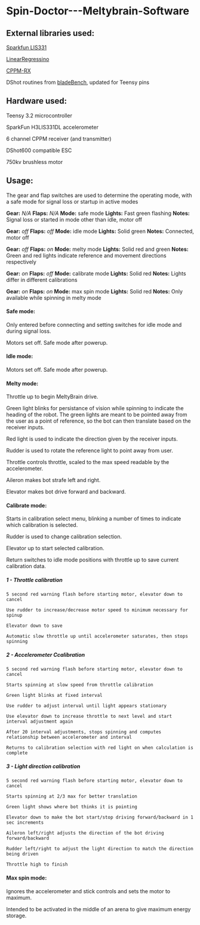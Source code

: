 # Spin-Doctor---Meltybrain-Software

## External libraries used:

[Sparkfun LIS331](https://github.com/sparkfun/Triple_Axis_Accelerometer_Breakout-H3LIS331DL)

[LinearRegressino](https://github.com/cubiwan/LinearRegressino)

[CPPM-RX](https://github.com/daPhoosa/CPPM-RX)

DShot routines from [bladeBench](https://github.com/Extent421/bladeBench), updated for Teensy pins

## Hardware used:

Teensy 3.2 microcontroller

SparkFun H3LIS331DL accelerometer

6 channel CPPM receiver (and transmitter)

DShot600 compatible ESC

750kv brushless motor

## Usage:
The gear and flap switches are used to determine the operating mode, with a safe mode for signal loss or startup in active modes

**Gear:** *N/A*   **Flaps:** *N/A*   **Mode:** safe mode       **Lights:** Fast green flashing **Notes:** Signal loss or started in mode other than idle, motor off

**Gear:** *off*   **Flaps:** *off*   **Mode:** idle mode       **Lights:** Solid green         **Notes:** Connected, motor off

**Gear:** *off*   **Flaps:** *on*    **Mode:** melty mode      **Lights:** Solid red and green **Notes:** Green and red lights indicate reference and movement directions respectively

**Gear:** *on*    **Flaps:** *off*   **Mode:** calibrate mode  **Lights:** Solid red           **Notes:** Lights differ in different calibrations

**Gear:** *on*    **Flaps:** *on*    **Mode:** max spin mode   **Lights:** Solid red           **Notes:** Only available while spinning in melty mode

#### Safe mode:
Only entered before connecting and setting switches for idle mode and during signal loss.

Motors set off.  Safe mode after powerup.

#### Idle mode:
Motors set off.  Safe mode after powerup.

#### Melty mode:
Throttle up to begin MeltyBrain drive.

Green light blinks for persistance of vision while spinning to indicate the heading of the robot.  The green lights are meant to be pointed away from the user as a point of reference, so the bot can then translate based on the receiver inputs.

Red light is used to indicate the direction given by the receiver inputs.


Rudder is used to rotate the reference light to point away from user.

Throttle controls throttle, scaled to the max speed readable by the accelerometer.

Aileron makes bot strafe left and right.

Elevator makes bot drive forward and backward.

#### Calibrate mode:
Starts in calibration select menu, blinking a number of times to indicate which calibration is selected.

Rudder is used to change calibration selection.

Elevator up to start selected calibration.

Return switches to idle mode positions with throttle up to save current calibration data.

##### 1 - Throttle calibration

    5 second red warning flash before starting motor, elevator down to cancel

    Use rudder to increase/decrease motor speed to minimum necessary for spinup

    Elevator down to save

    Automatic slow throttle up until accelerometer saturates, then stops spinning
  
##### 2 - Accelerometer Ccalibration
    
    5 second red warning flash before starting motor, elevator down to cancel
    
    Starts spinning at slow speed from throttle calibration
    
    Green light blinks at fixed interval
    
    Use rudder to adjust interval until light appears stationary
    
    Use elevator down to increase throttle to next level and start interval adjustment again
    
    After 20 interval adjustments, stops spinning and computes relationship between accelerometer and interval
    
    Returns to calibration selection with red light on when calculation is complete
    
##### 3 - Light direction calibration 
    
    5 second red warning flash before starting motor, elevator down to cancel
    
    Starts spinning at 2/3 max for better translation
    
    Green light shows where bot thinks it is pointing
    
    Elevator down to make the bot start/stop driving forward/backward in 1 sec increments
    
    Aileron left/right adjusts the direction of the bot driving forward/backward
    
    Rudder left/right to adjust the light direction to match the direction being driven
    
    Throttle high to finish    

#### Max spin mode:

Ignores the accelerometer and stick controls and sets the motor to maximum.

Intended to be activated in the middle of an arena to give maximum energy storage.
